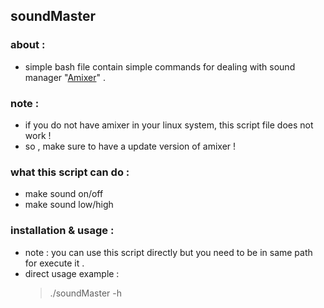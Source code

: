 ## soundMaster
### about :
* simple bash file contain simple commands for dealing with sound manager "[Amixer](https://www.geeksforgeeks.org/amixer-command-in-linux-with-examples/)" .

### note :
* if you do not have amixer in your linux system, this script file does not work !
* so , make sure to have a update version of amixer !

### what this script can do :
* make sound on/off
* make sound low/high 

### installation & usage :
* note : you can use this script directly but you need to be in same path for execute it .
* direct usage example :
  > ./soundMaster -h
